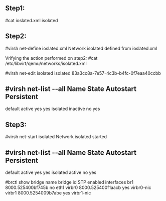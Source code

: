 

## Step1:

#cat ioslated.xml
<network> <name>isolated</name>
</network>

## Step2:

#virsh net-define ioslated.xml 
Network isolated defined from ioslated.xml

Vrifying the action performed on step2:
#cat /etc/libvirt/qemu/networks/isolated.xml

#virsh net-edit isolated
<network>
  <name>isolated</name>
  <uuid>83a3cc8a-7e57-4c3b-b4fc-0f7eaa40ccbb</uuid>
  <bridge name='virbr1' stp='on' delay='0'/>
  <mac address='52:54:00:9b:7a:be'/>
</network>

#virsh net-list --all
 Name                 State      Autostart     Persistent
----------------------------------------------------------
 default              active     yes           yes
 isolated             inactive   no            yes

## Step3:
#virsh net-start isolated 
Network isolated started

#virsh net-list --all
 Name                 State      Autostart     Persistent
----------------------------------------------------------
 default              active     yes           yes
 isolated             active     no            yes

#brctl show
bridge name	bridge id		STP enabled	interfaces
br1		8000.525400bf745b	no		eth1
virbr0		8000.525400f1aacb	yes		virbr0-nic
virbr1		8000.5254009b7abe	yes		virbr1-nic
